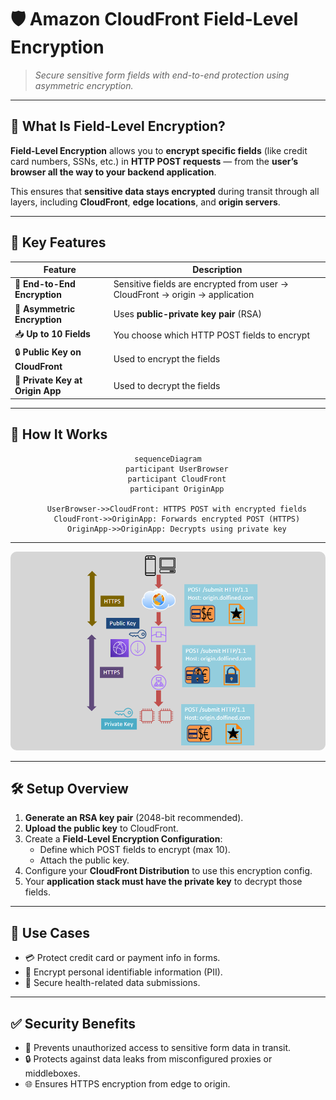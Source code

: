 # 🛡️ Amazon CloudFront Field-Level Encryption

> _Secure sensitive form fields with end-to-end protection using asymmetric encryption._

---

## 🔐 What Is Field-Level Encryption?

**Field-Level Encryption** allows you to **encrypt specific fields** (like credit card numbers, SSNs, etc.) in **HTTP POST requests** — from the **user’s browser all the way to your backend application**.

This ensures that **sensitive data stays encrypted** during transit through all layers, including **CloudFront**, **edge locations**, and **origin servers**.

---

## 🧬 Key Features

| Feature                          | Description                                                                  |
| -------------------------------- | ---------------------------------------------------------------------------- |
| 🔑 **End-to-End Encryption**     | Sensitive fields are encrypted from user → CloudFront → origin → application |
| 🔐 **Asymmetric Encryption**     | Uses **public-private key pair** (RSA)                                       |
| 📥 **Up to 10 Fields**           | You choose which HTTP POST fields to encrypt                                 |
| 🔒 **Public Key on CloudFront**  | Used to encrypt the fields                                                   |
| 🧠 **Private Key at Origin App** | Used to decrypt the fields                                                   |

---

## 🔁 How It Works

<div style="text-align: center;">

```mermaid
sequenceDiagram
    participant UserBrowser
    participant CloudFront
    participant OriginApp

    UserBrowser->>CloudFront: HTTPS POST with encrypted fields
    CloudFront->>OriginApp: Forwards encrypted POST (HTTPS)
    OriginApp->>OriginApp: Decrypts using private key
```

</div>

---

<div style="text-align: center;">
    <img src="images/cdn-field-level-encryption.png" alt="Field-level encryption" style="border-radius: 10px;">
</div>

---

## 🛠️ Setup Overview

1. **Generate an RSA key pair** (2048-bit recommended).
2. **Upload the public key** to CloudFront.
3. Create a **Field-Level Encryption Configuration**:
   - Define which POST fields to encrypt (max 10).
   - Attach the public key.
4. Configure your **CloudFront Distribution** to use this encryption config.
5. Your **application stack must have the private key** to decrypt those fields.

---

## 🎯 Use Cases

- 💳 Protect credit card or payment info in forms.
- 🧍 Encrypt personal identifiable information (PII).
- 🏥 Secure health-related data submissions.

---

## ✅ Security Benefits

- 🚫 Prevents unauthorized access to sensitive form data in transit.
- 🔒 Protects against data leaks from misconfigured proxies or middleboxes.
- 🌐 Ensures HTTPS encryption from edge to origin.

